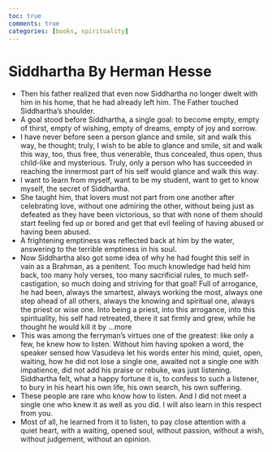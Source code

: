 ```yaml
---
toc: true
comments: true
categories: [books, spirituality]
---
```

# Siddhartha By Herman Hesse
- Then his father realized that even now Siddhartha no longer dwelt with him in his home, that he had already left him. The Father touched Siddhartha’s shoulder.
- A goal stood before Siddhartha, a single goal: to become empty, empty of thirst, empty of wishing, empty of dreams, empty of joy and sorrow.
- I have never before seen a person glance and smile, sit and walk this way, he thought; truly, I wish to be able to glance and smile, sit and walk this way, too, thus free, thus venerable, thus concealed, thus open, thus child-like and mysterious. Truly, only a person who has succeeded in reaching the innermost part of his self would glance and walk this way.
- I want to learn from myself, want to be my student, want to get to know myself, the secret of Siddhartha.
- She taught him, that lovers must not part from one another after celebrating love, without one admiring the other, without being just as defeated as they have been victorious, so that with none of them should start feeling fed up or bored and get that evil feeling of having abused or having been abused.
- A frightening emptiness was reflected back at him by the water, answering to the terrible emptiness in his soul.
- Now Siddhartha also got some idea of why he had fought this self in vain as a Brahman, as a penitent. Too much knowledge had held him back, too many holy verses, too many sacrificial rules, to much self-castigation, so much doing and striving for that goal! Full of arrogance, he had been, always the smartest, always working the most, always one step ahead of all others, always the knowing and spiritual one, always the priest or wise one. Into being a priest, into this arrogance, into this spirituality, his self had retreated, there it sat firmly and grew, while he thought he would kill it by ...more
- This was among the ferryman’s virtues one of the greatest: like only a few, he knew how to listen. Without him having spoken a word, the speaker sensed how Vasudeva let his words enter his mind, quiet, open, waiting, how he did not lose a single one, awaited not a single one with impatience, did not add his praise or rebuke, was just listening. Siddhartha felt, what a happy fortune it is, to confess to such a listener, to bury in his heart his own life, his own search, his own suffering.
- These people are rare who know how to listen. And I did not meet a single one who knew it as well as you did. I will also learn in this respect from you.
- Most of all, he learned from it to listen, to pay close attention with a quiet heart, with a waiting, opened soul, without passion, without a wish, without judgement, without an opinion.
